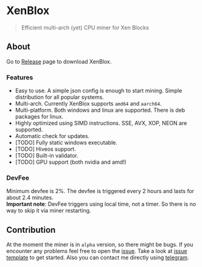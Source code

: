 # XenBlox
> Efficient multi-arch (yet) CPU miner for Xen Blocks

## About
Go to [Release](https://github.com/beshenkaD/XenBloxMiner/releases) page to download XenBlox.
### Features
- Easy to use. A simple json config is enough to start mining. Simple distribution for all popular systems.
- Multi-arch. Currently XenBlox supports `amd64` and `aarch64`.
- Multi-platform. Both windows and linux are supported. There is deb packages for linux.
- Highly optimized using SIMD instructions. SSE, AVX, XOP, NEON are supported.
- Automatic check for updates.
- [TODO] Fully static windows executable.
- [TODO] Hiveos support.
- [TODO] Built-in validator.
- [TODO] GPU support (both nvidia and amd!)

### DevFee
Minimum devfee is 2%. The devfee is triggered every 2 hours and lasts for about 2.4 minutes.  
**Important note**: DevFee triggers using local time, not a timer. So there is no way to skip it via miner restarting.

## Contribution
At the moment the miner is in `alpha` version, so there might be bugs. If you encounter any problems feel free to open the [issue](https://github.com/beshenkaD/XenBloxMiner/issues). Take a look at [issue template](https://github.com/beshenkaD/XenBloxMiner/blob/main/ISSUE.md) to get started. 
Also you can contact me directly using [telegram](https://t.me/beshenkaD).

